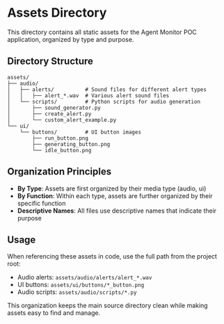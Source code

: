 # Assets Directory

This directory contains all static assets for the Agent Monitor POC application, organized by type and purpose.

## Directory Structure

```
assets/
├── audio/
│   ├── alerts/          # Sound files for different alert types
│   │   ├── alert_*.wav  # Various alert sound files
│   └── scripts/         # Python scripts for audio generation
│       ├── sound_generator.py
│       ├── create_alert.py
│       └── custom_alert_example.py
└── ui/
    └── buttons/         # UI button images
        ├── run_button.png
        ├── generating_button.png
        └── idle_button.png
```

## Organization Principles

- **By Type**: Assets are first organized by their media type (audio, ui)
- **By Function**: Within each type, assets are further organized by their specific function
- **Descriptive Names**: All files use descriptive names that indicate their purpose

## Usage

When referencing these assets in code, use the full path from the project root:
- Audio alerts: `assets/audio/alerts/alert_*.wav`
- UI buttons: `assets/ui/buttons/*_button.png`
- Audio scripts: `assets/audio/scripts/*.py`

This organization keeps the main source directory clean while making assets easy to find and manage. 